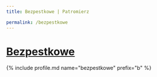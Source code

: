 ```yaml
---
title: Bezpestkowe | Patromierz

permalink: /bezpestkowe
---
```


# [Bezpestkowe](https://patronite.pl/bezpestkowe)

{% include profile.md name="bezpestkowe" prefix="b" %}
